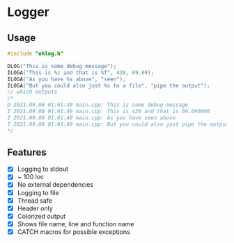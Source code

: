 # Logger
## Usage
```c++
#include "ohlog.h"

DLOG("This is some debug message");
ILOGA("This is %i and that is %f", 420, 69.69);
ILOGA("As you have %s above", "seen");
ILOGA("But you could also just %s to a file", "pipe the output");
// which outputs
/*
D 2021.09.08 01:01:49 main.cpp: This is some debug message
I 2021.09.08 01:01:49 main.cpp: This is 420 and that is 69.690000
I 2021.09.08 01:01:49 main.cpp: As you have seen above
I 2021.09.08 01:01:49 main.cpp: But you could also just pipe the output to a file
*/
```
## Features
- [X] Logging to stdout
- [X] ~ 100 loc
- [X] No external dependencies
- [X] Logging to file
- [X] Thread safe
- [X] Header only
- [X] Colorized output
- [X] Shows file name, line and function name
- [X] CATCH macros for possible exceptions